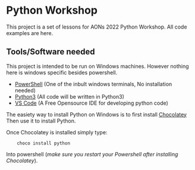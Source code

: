 # Python Workshop
This project is a set of lessons for AONs 2022 Python Workshop.
All code examples are here.

## Tools/Software needed

This project is intended to be run on Windows machines. However nothing here is windows specific besides powershell.

* [PowerShell](https://en.wikipedia.org/wiki/PowerShell) (One of the inbult windows terminals, No installation needed)
* [Python3](https://www.python.org/downloads/) (All code will be written in Python3)
* [VS Code](https://code.visualstudio.com/) (A Free Opensource IDE for developing python code)

The easiety way to install Python on Windows is to first install [Chocolatey](https://chocolatey.org/) Then use it to install Python.

Once Chocolatey is installed simply type:

        choco install python 
        
Into powershell (_make sure you restart your Powershell after installing Chocolatey_).